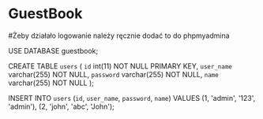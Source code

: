 # GuestBook

#Żeby działało logowanie należy ręcznie dodać to do phpmyadmina 

USE DATABASE guestbook;

CREATE TABLE `users` (
  `id` int(11) NOT NULL PRIMARY KEY,
  `user_name` varchar(255) NOT NULL,
  `password` varchar(255) NOT NULL,
  `name` varchar(255) NOT NULL
);


INSERT INTO `users` (`id`, `user_name`, `password`, `name`) VALUES
(1, 'admin', '123', 'admin'),
(2, 'john', 'abc', 'John');